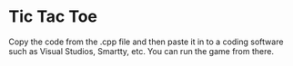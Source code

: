 # Tic Tac Toe
 Copy the code from the .cpp file and then paste it in to a coding software such as Visual Studios, Smartty, etc. You can run the game from there.

